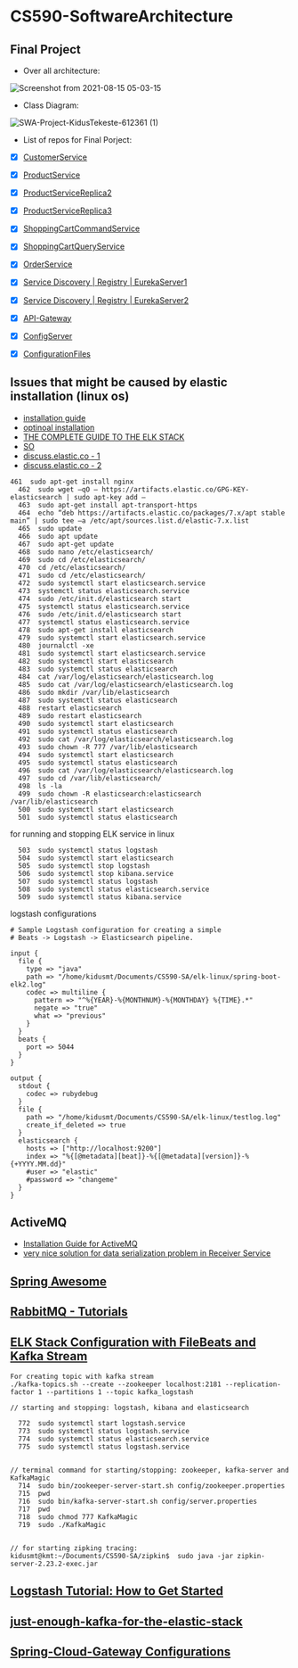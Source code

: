 # CS590-SoftwareArchitecture

## Final Project
- Over all architecture:

![Screenshot from 2021-08-15 05-03-15](https://user-images.githubusercontent.com/18373774/129474804-a1546cf1-f2e8-4e71-97e6-40f14b8bf39f.png)

- Class Diagram:

![SWA-Project-KidusTekeste-612361 (1)](https://user-images.githubusercontent.com/18373774/129474907-7352507c-2b44-4a62-af62-15c6cb2baafb.png)



- List of repos for Final Porject:
* [X] [CustomerService](https://github.com/KidusMT/CustomerService)
* [X] [ProductService](https://github.com/KidusMT/ProductService)
* [X] [ProductServiceReplica2](https://github.com/KidusMT/ProductServiceReplica2)
* [X] [ProductServiceReplica3](https://github.com/KidusMT/ProductServiceReplica3)
* [X] [ShoppingCartCommandService](https://github.com/KidusMT/ShoppingCartCommandService)
* [X] [ShoppingCartQueryService](https://github.com/KidusMT/ShoppingCartQueryService)
* [x] [OrderService](https://github.com/KidusMT/OrderService)
* [X] [Service Discovery | Registry | EurekaServer1](https://github.com/KidusMT/EurekaServer1)
* [X] [Service Discovery | Registry | EurekaServer2](https://github.com/KidusMT/EurekaServer2)
* [X] [API-Gateway](https://github.com/KidusMT/CloudGateway)
* [X] [ConfigServer](https://github.com/KidusMT/ConfigServer)
* [X] [ConfigurationFiles](https://github.com/KidusMT/springcloud)



## Issues that might be caused by elastic installation (linux os)
- [installation guide](https://www.elastic.co/guide/en/elasticsearch/reference/current/getting-started.html)
- [optinoal installation](https://phoenixnap.com/kb/how-to-install-elk-stack-on-ubuntu)
- [THE COMPLETE GUIDE TO THE ELK STACK](https://logz.io/learn/complete-guide-elk-stack/#intro)
- [SO](https://stackoverflow.com/questions/58656747/elasticsearch-job-for-elasticsearch-service-failed)
- [discuss.elastic.co - 1](https://discuss.elastic.co/t/unable-to-start-elasticsearch-as-service/178440)
- [discuss.elastic.co - 2](https://discuss.elastic.co/t/java-lang-illegalstateexception-unable-to-access-path-data-var-lib-elasticsearch/238456)

```
461  sudo apt-get install nginx
  462  sudo wget –qO – https://artifacts.elastic.co/GPG-KEY-elasticsearch | sudo apt-key add –
  463  sudo apt-get install apt-transport-https
  464  echo “deb https://artifacts.elastic.co/packages/7.x/apt stable main” | sudo tee –a /etc/apt/sources.list.d/elastic-7.x.list
  465  sudo update 
  466  sudo apt update
  467  sudo apt-get update
  468  sudo nano /etc/elasticsearch/
  469  sudo cd /etc/elasticsearch/
  470  cd /etc/elasticsearch/
  471  sudo cd /etc/elasticsearch/
  472  sudo systemctl start elasticsearch.service
  473  systemctl status elasticsearch.service 
  474  sudo /etc/init.d/elasticsearch start
  475  systemctl status elasticsearch.service 
  476  sudo /etc/init.d/elasticsearch start
  477  systemctl status elasticsearch.service 
  478  sudo apt-get install elasticsearch
  479  sudo systemctl start elasticsearch.service
  480  journalctl -xe
  481  sudo systemctl start elasticsearch.service
  482  sudo systemctl start elasticsearch
  483  sudo systemctl status elasticsearch
  484  cat /var/log/elasticsearch/elasticsearch.log
  485  sudo cat /var/log/elasticsearch/elasticsearch.log
  486  sudo mkdir /var/lib/elasticsearch
  487  sudo systemctl status elasticsearch
  488  restart elasticsearch
  489  sudo restart elasticsearch
  490  sudo systemctl start elasticsearch
  491  sudo systemctl status elasticsearch
  492  sudo cat /var/log/elasticsearch/elasticsearch.log
  493  sudo chown -R 777 /var/lib/elasticsearch
  494  sudo systemctl start elasticsearch
  495  sudo systemctl status elasticsearch
  496  sudo cat /var/log/elasticsearch/elasticsearch.log
  497  sudo cd /var/lib/elasticsearch/
  498  ls -la
  499  sudo chown -R elasticsearch:elasticsearch /var/lib/elasticsearch
  500  sudo systemctl start elasticsearch
  501  sudo systemctl status elasticsearch

```

for running and stopping ELK service in linux
```
  503  sudo systemctl status logstash
  504  sudo systemctl start elasticsearch
  505  sudo systemctl stop logstash
  506  sudo systemctl stop kibana.service 
  507  sudo systemctl status logstash
  508  sudo systemctl status elasticsearch.service 
  509  sudo systemctl status kibana.service 
```

logstash configurations

```
# Sample Logstash configuration for creating a simple
# Beats -> Logstash -> Elasticsearch pipeline.

input {
  file {
    type => "java"
    path => "/home/kidusmt/Documents/CS590-SA/elk-linux/spring-boot-elk2.log"
    codec => multiline {
      pattern => "^%{YEAR}-%{MONTHNUM}-%{MONTHDAY} %{TIME}.*"
      negate => "true"
      what => "previous"
    }
  }
  beats {
    port => 5044
  }
}

output {
  stdout {
    codec => rubydebug
  }
  file {
    path => "/home/kidusmt/Documents/CS590-SA/elk-linux/testlog.log"
    create_if_deleted => true
  }
  elasticsearch {
    hosts => ["http://localhost:9200"]
    index => "%{[@metadata][beat]}-%{[@metadata][version]}-%{+YYYY.MM.dd}"
    #user => "elastic"
    #password => "changeme"
  }
}

```

## ActiveMQ
- [Installation Guide for ActiveMQ](https://websiteforstudents.com/how-to-install-apache-activemq-on-ubuntu-18-04-16-04/)
- [very nice solution for data serialization problem in Receiver Service](https://stackoverflow.com/a/45527148/60217400)

## [Spring Awesome](https://github.com/ThomasVitale/awesome-spring)

## [RabbitMQ - Tutorials](https://github.com/rabbitmq/rabbitmq-tutorials)


## [ELK Stack Configuration with FileBeats and Kafka Stream](https://logz.io/blog/deploying-kafka-with-elk/)

```
For creating topic with kafka stream
./kafka-topics.sh --create --zookeeper localhost:2181 --replication-factor 1 --partitions 1 --topic kafka_logstash

// starting and stopping: logstash, kibana and elasticsearch

  772  sudo systemctl start logstash.service
  773  sudo systemctl status logstash.service
  774  sudo systemctl status elasticsearch.service 
  775  sudo systemctl status logstash.service
  
  
// terminal command for starting/stopping: zookeeper, kafka-server and KafkaMagic
  714  sudo bin/zookeeper-server-start.sh config/zookeeper.properties
  715  pwd
  716  sudo bin/kafka-server-start.sh config/server.properties
  717  pwd
  718  sudo chmod 777 KafkaMagic
  719  sudo ./KafkaMagic
  
  
// for starting zipking tracing:
kidusmt@kmt:~/Documents/CS590-SA/zipkin$  sudo java -jar zipkin-server-2.23.2-exec.jar
```

## [Logstash Tutorial: How to Get Started](https://logz.io/blog/logstash-tutorial/)
## [just-enough-kafka-for-the-elastic-stack](https://www.elastic.co/blog/just-enough-kafka-for-the-elastic-stack-part1)
## [Spring-Cloud-Gateway Configurations](https://cloud.spring.io/spring-cloud-gateway/reference/html/#the-loadbalancerclient-filter)
